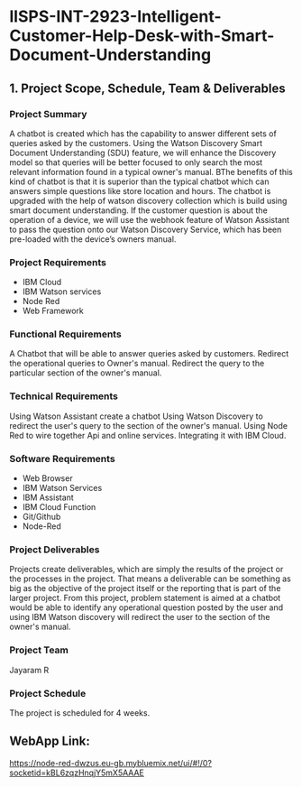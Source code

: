 # llSPS-INT-2923-Intelligent-Customer-Help-Desk-with-Smart-Document-Understanding


## 1. Project Scope, Schedule, Team & Deliverables
 
### Project Summary

A chatbot is created which has the capability to answer different sets of queries asked by the customers. Using the Watson Discovery Smart Document Understanding (SDU) feature, we will enhance the Discovery model so that queries will be better focused to only search the most relevant information found in a typical owner's manual. 
BThe benefits of this kind of chatbot is that it is superior than the typical chatbot which can answers simple questions like store location and hours. The chatbot is upgraded with the help of watson discovery collection which is build using smart document understanding.
If the customer question is about the operation of a device, we will use the webhook feature of Watson Assistant to pass the question onto our Watson Discovery Service, which has been pre-loaded with the device’s owners manual.

### Project Requirements

- IBM Cloud
- IBM Watson services
- Node Red
- Web Framework

### Functional Requirements

A Chatbot that will be able to answer queries asked by customers.
Redirect the operational queries to Owner's manual. 
Redirect the query to the particular section of the owner's manual.

### Technical Requirements

Using Watson Assistant create a chatbot
Using Watson Discovery to redirect the user's query to the section of the owner's manual.
Using Node Red to wire together Api and online services.
Integrating it with IBM Cloud.

### Software Requirements

- Web Browser
- IBM Watson Services
- IBM Assistant
- IBM Cloud Function
- Git/Github
- Node-Red

### Project Deliverables
 
Projects create deliverables, which are simply the results of the project or the processes in the project. That means a deliverable can be something as big as the objective of the project itself or the reporting that is part of the larger project.
From this project, problem statement is aimed at a chatbot would be able to identify any operational question posted by the user and using IBM Watson discovery will redirect the user to the  section of the owner's manual.

### Project Team
 
Jayaram R
 
### Project Schedule
 
The project is scheduled for 4 weeks.

## WebApp Link:
https://node-red-dwzus.eu-gb.mybluemix.net/ui/#!/0?socketid=kBL6zqzHnqjY5mX5AAAE
